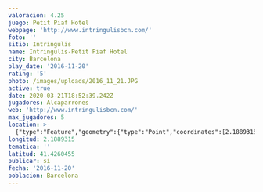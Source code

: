 ```yaml
---
valoracion: 4.25
juego: Petit Piaf Hotel
webpage: 'http://www.intringulisbcn.com/'
foto: ''
sitio: Intringulis
name: Intringulis-Petit Piaf Hotel
city: Barcelona
play_date: '2016-11-20'
rating: '5'
photo: /images/uploads/2016_11_21.JPG
active: true
date: 2020-03-21T18:52:39.242Z
jugadores: Alcaparrones
web: 'http://www.intringulisbcn.com/'
max_jugadores: 5
location: >-
  {"type":"Feature","geometry":{"type":"Point","coordinates":[2.1889315,41.4260455]}}
longitud: 2.1889315
tematica: ''
latitud: 41.4260455
publicar: si
fecha: '2016-11-20'
poblacion: Barcelona
---
```

